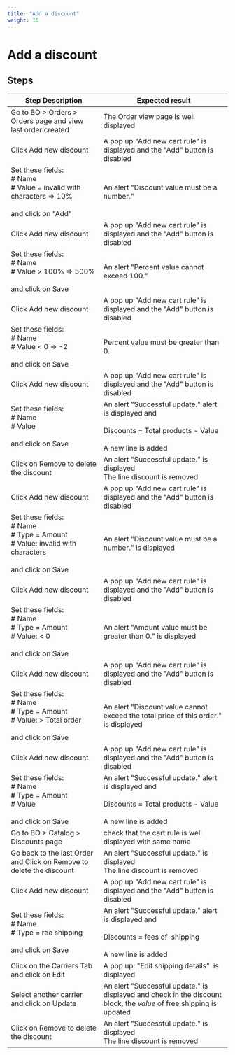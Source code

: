 ```yaml
---
title: "Add a discount"
weight: 10
---
```


# Add a discount
## Steps
| Step Description | Expected result |
| ----- | ----- |
| Go to BO > Orders > Orders page and view last order created | The Order view page is well displayed |
| Click Add new discount | A pop up "Add new cart rule" is displayed and the "Add" button is disabled |
| Set these fields:<br> # Name<br> # Value = invalid with characters => 10%<br><br>and click on "Add" | An alert "Discount value must be a number." |
| Click Add new discount | A pop up "Add new cart rule" is displayed and the "Add" button is disabled |
| Set these fields:<br> # Name<br> # Value > 100% => 500%<br><br>and click on Save | An alert "Percent value cannot exceed 100." |
| Click Add new discount | A pop up "Add new cart rule" is displayed and the "Add" button is disabled |
| Set these fields:<br> # Name<br> # Value < 0 => -2<br><br>and click on Save | Percent value must be greater than 0. |
| Click Add new discount | A pop up "Add new cart rule" is displayed and the "Add" button is disabled |
| Set these fields:<br> # Name<br> # Value<br><br>and click on Save | An alert "Successful update." alert is displayed and<br><br>Discounts = Total products - Value<br><br>A new line is added |
| Click on Remove to delete the discount | An alert "Successful update." is displayed<br>The line discount is removed |
| Click Add new discount | A pop up "Add new cart rule" is displayed and the "Add" button is disabled |
| Set these fields:<br> # Name<br> # Type = Amount<br> # Value: invalid with characters<br><br>and click on Save | An alert "Discount value must be a number." is displayed |
| Click Add new discount | A pop up "Add new cart rule" is displayed and the "Add" button is disabled |
| Set these fields:<br> # Name<br> # Type = Amount<br> # Value: < 0<br><br>and click on Save | An alert "Amount value must be greater than 0." is displayed |
| Click Add new discount | A pop up "Add new cart rule" is displayed and the "Add" button is disabled |
| Set these fields:<br> # Name<br> # Type = Amount<br> # Value: > Total order<br><br>and click on Save | An alert "Discount value cannot exceed the total price of this order." is displayed |
| Click Add new discount | A pop up "Add new cart rule" is displayed and the "Add" button is disabled |
| Set these fields:<br> # Name<br> # Type = Amount<br> # Value<br><br>and click on Save | An alert "Successful update." alert is displayed and<br><br>Discounts = Total products - Value<br><br>A new line is added |
| Go to BO > Catalog > Discounts page | check that the cart rule is well displayed with same name |
| Go back to the last Order and Click on Remove to delete the discount | An alert "Successful update." is displayed<br>The line discount is removed |
| Click Add new discount | A pop up "Add new cart rule" is displayed and the "Add" button is disabled |
| Set these fields:<br> # Name<br> # Type = ree shipping<br><br>and click on Save | An alert "Successful update." alert is displayed and<br><br>Discounts = fees of  shipping<br><br>A new line is added |
| Click on the Carriers Tab and click on Edit | A pop up: "Edit shipping details"  is displayed |
| Select another carrier and click on Update | An alert "Successful update." is displayed and check in the discount block, the *value* of free shipping is updated |
| Click on Remove to delete the discount | An alert "Successful update." is displayed<br>The line discount is removed |
